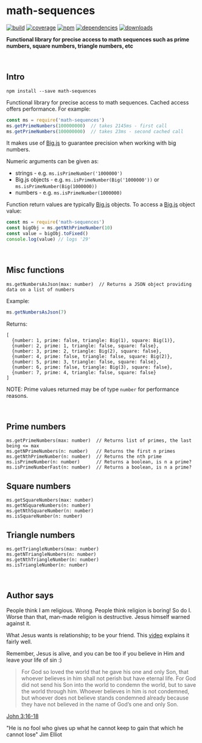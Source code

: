 # math-sequences

[![build](https://img.shields.io/travis/danday74/math-sequences/master.svg?label=linux)](https://travis-ci.org/danday74/math-sequences)
[![coverage](https://coveralls.io/repos/github/danday74/math-sequences/badge.svg)](https://coveralls.io/github/danday74/math-sequences)
[![npm](https://img.shields.io/npm/v/math-sequences.svg)](https://www.npmjs.com/package/math-sequences)
[![dependencies](https://david-dm.org/danday74/math-sequences/status.svg)](https://david-dm.org/danday74/math-sequences)
[![downloads](https://img.shields.io/npm/dm/math-sequences.svg)](https://www.npmjs.com/package/math-sequences)

**Functional library for precise access to math sequences such as prime numbers, square numbers, triangle numbers, etc**





<br>

## Intro

`npm install --save math-sequences`

Functional library for precise access to math sequences. Cached access offers performance. For example:

```javascript 1.7
const ms = require('math-sequences')
ms.getPrimeNumbers(100000000)  // takes 2145ms - first call
ms.getPrimeNumbers(100000000)  // takes 23ms - second cached call
```

It makes use of [Big.js](http://mikemcl.github.io/big.js) to guarantee precision when working with big numbers.

Numeric arguments can be given as:
 
* strings - e.g. `ms.isPrimeNumber('1000000')`
* Big.js objects - e.g. `ms.isPrimeNumber(Big('1000000'))` or `ms.isPrimeNumber(Big(1000000))`
* numbers - e.g. `ms.isPrimeNumber(1000000)`

Function return values are typically [Big.js](http://mikemcl.github.io/big.js) objects. To access a [Big.js](http://mikemcl.github.io/big.js) object value:

```javascript 1.7
const ms = require('math-sequences')
const bigObj = ms.getNthPrimeNumber(10)
const value = bigObj.toFixed()
console.log(value) // logs '29'
```





<br>

## Misc functions

```
ms.getNumbersAsJson(max: number)  // Returns a JSON object providing data on a list of numbers
```

Example:

```javascript 1.7
ms.getNumbersAsJson(7)
```

Returns:

```metadata json
[
  {number: 1, prime: false, triangle: Big(1), square: Big(1)},
  {number: 2, prime: 1, triangle: false, square: false},
  {number: 3, prime: 2, triangle: Big(2), square: false},
  {number: 4, prime: false, triangle: false, square: Big(2)},
  {number: 5, prime: 3, triangle: false, square: false},
  {number: 6, prime: false, triangle: Big(3), square: false},
  {number: 7, prime: 4, triangle: false, square: false}
]
```

NOTE: Prime values returned may be of type `number` for performance reasons.





<br>

## Prime numbers

```
ms.getPrimeNumbers(max: number)  // Returns list of primes, the last being <= max
ms.getNPrimeNumbers(n: number)   // Returns the first n primes
ms.getNthPrimeNumber(n: number)  // Returns the nth prime
ms.isPrimeNumber(n: number)      // Returns a boolean, is n a prime?
ms.isPrimeNumberFast(n: number)  // Returns a boolean, is n a prime?
```

## Square numbers

```
ms.getSquareNumbers(max: number)
ms.getNSquareNumbers(n: number)
ms.getNthSquareNumber(n: number)
ms.isSquareNumber(n: number)
```

## Triangle numbers

```
ms.getTriangleNumbers(max: number)
ms.getNTriangleNumbers(n: number)
ms.getNthTriangleNumber(n: number)
ms.isTriangleNumber(n: number)
```





<br>

## Author says

People think I am religious. Wrong. People think religion is boring! So do I. Worse than that, man-made religion is destructive. Jesus himself warned against it.

What Jesus wants is relationship; to be your friend. This [video](https://www.youtube.com/watch?v=1IAhDGYlpqY) explains it fairly well.

Remember, Jesus is alive, and you can be too if you believe in Him and leave your life of sin :)

> For God so loved the world that he gave his one and only Son, that whoever believes in him shall not perish but have eternal life. For God did not send his Son into the world to condemn the world, but to save the world through him. Whoever believes in him is not condemned, but whoever does not believe stands condemned already because they have not believed in the name of God’s one and only Son.

[John 3:16-18](https://www.bible.com/en-GB/bible/111/JHN.3.16-18.niv)

"He is no fool who gives up what he cannot keep to gain that which he cannot lose" Jim Elliot


